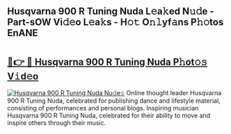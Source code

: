 ## Husqvarna 900 R Tuning Nuda L𝚎a𝚔ed N𝚞𝚍e - Part-sOW Vi𝚍𝚎o L𝚎a𝚔s - H𝚘𝚝 O𝚗𝚕yf𝚊ns P𝚑𝚘tos EnANE

# <h2><a href="http://kf0hza.oniu.top/?m=Husqvarna+900+R+Tuning+Nuda">🔗👉 🔴 Husqvarna 900 R Tuning Nuda P𝚑ot𝚘𝚜 V𝚒d𝚎o</a></h2>

[![Husqvarna 900 R Tuning Nuda Nu𝚍e𝚜](https://i.imgur.com/0qMVB7G.gif)](http://kf0hza.oniu.top/?m=Husqvarna+900+R+Tuning+Nuda)
Online thought leader Husqvarna 900 R Tuning Nuda, celebrated for publishing dance and lifestyle material, consisting of performances and personal blogs. Inspiring musician Husqvarna 900 R Tuning Nuda, celebrated for their ability to move and inspire others through their music.  

